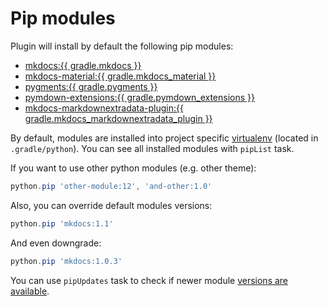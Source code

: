 # Pip modules

Plugin will install by default the following pip modules:

* [mkdocs:{{ gradle.mkdocs }}](https://pypi.python.org/pypi/mkdocs)
* [mkdocs-material:{{ gradle.mkdocs_material }}](https://pypi.python.org/pypi/mkdocs-material)
* [pygments:{{ gradle.pygments }}](https://pypi.python.org/pypi/Pygments)
* [pymdown-extensions:{{ gradle.pymdown_extensions }}](https://pypi.python.org/pypi/pymdown-extensions)
* [mkdocs-markdownextradata-plugin:{{ gradle.mkdocs_markdownextradata_plugin }}](https://pypi.org/project/mkdocs-markdownextradata-plugin/)

By default, modules are installed into project specific [virtualenv](https://xvik.github.io/gradle-use-python-plugin/2.3.0/guide/configuration/#virtualenv)
(located in `.gradle/python`). 
You can see all installed modules with `pipList` task.

If you want to use other python modules (e.g. other theme):

```groovy
python.pip 'other-module:12', 'and-other:1.0'
```

Also, you can override default modules versions:

```groovy
python.pip 'mkdocs:1.1'
```

And even downgrade:

```groovy
python.pip 'mkdocs:1.0.3'
```

You can use `pipUpdates` task to check if newer module [versions are available](https://xvik.github.io/gradle-use-python-plugin/2.3.0/guide/pip/#check-modules-updates).
